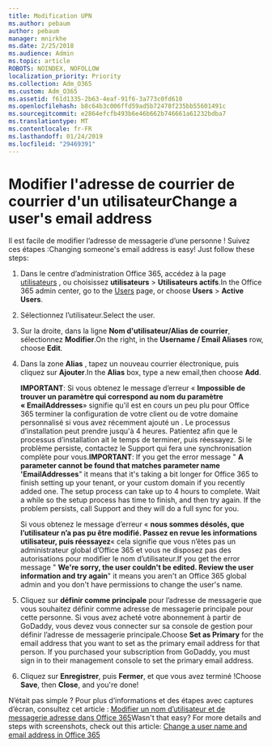 ```yaml
---
title: Modification UPN
ms.author: pebaum
author: pebaum
manager: mnirkhe
ms.date: 2/25/2018
ms.audience: Admin
ms.topic: article
ROBOTS: NOINDEX, NOFOLLOW
localization_priority: Priority
ms.collection: Adm_O365
ms.custom: Adm_O365
ms.assetid: f61d1335-2b63-4eaf-91f6-3a773c0fd610
ms.openlocfilehash: b8c64b3c006ffd59ad5b72478f235bb55601491c
ms.sourcegitcommit: e2864efcfb493b6e46b662b746661a61232bdba7
ms.translationtype: MT
ms.contentlocale: fr-FR
ms.lasthandoff: 01/24/2019
ms.locfileid: "29469391"
---
```

# <a name="change-a-users-email-address"></a><span data-ttu-id="5f720-102">Modifier l'adresse de courrier de courrier d'un utilisateur</span><span class="sxs-lookup"><span data-stu-id="5f720-102">Change a user's email address</span></span>

<span data-ttu-id="5f720-p101">Il est facile de modifier l’adresse de messagerie d’une personne ! Suivez ces étapes :</span><span class="sxs-lookup"><span data-stu-id="5f720-p101">Changing someone's email address is easy! Just follow these steps:</span></span>
  
1. <span data-ttu-id="5f720-105">Dans le centre d’administration Office 365, accédez à la page [utilisateurs](https://go.microsoft.com/fwlink/p/?linkid=834822) , ou choisissez **utilisateurs** \> **Utilisateurs actifs**.</span><span class="sxs-lookup"><span data-stu-id="5f720-105">In the Office 365 admin center, go to the [Users](https://go.microsoft.com/fwlink/p/?linkid=834822) page, or choose **Users** \> **Active Users**.</span></span>
    
2. <span data-ttu-id="5f720-106">Sélectionnez l’utilisateur.</span><span class="sxs-lookup"><span data-stu-id="5f720-106">Select the user.</span></span>
    
3. <span data-ttu-id="5f720-107">Sur la droite, dans la ligne **Nom d'utilisateur/Alias de courrier**, sélectionnez **Modifier**.</span><span class="sxs-lookup"><span data-stu-id="5f720-107">On the right, in the **Username / Email Aliases** row, choose **Edit**.</span></span>
    
4. <span data-ttu-id="5f720-108">Dans la zone **Alias** , tapez un nouveau courrier électronique, puis cliquez sur **Ajouter**.</span><span class="sxs-lookup"><span data-stu-id="5f720-108">In the **Alias** box, type a new email,then choose **Add**.</span></span>
    
    <span data-ttu-id="5f720-p102">**IMPORTANT**: Si vous obtenez le message d’erreur « **Impossible de trouver un paramètre qui correspond au nom du paramètre « EmailAddresses**» signifie qu’il est en cours un peu plu pour Office 365 terminer la configuration de votre client ou de votre domaine personnalisé si vous avez récemment ajouté un . Le processus d’installation peut prendre jusqu'à 4 heures. Patientez afin que le processus d’installation ait le temps de terminer, puis réessayez. Si le problème persiste, contactez le Support qui fera une synchronisation complète pour vous.</span><span class="sxs-lookup"><span data-stu-id="5f720-p102">**IMPORTANT**: If you get the error message " **A parameter cannot be found that matches parameter name 'EmailAddresses**" it means that it's taking a bit longer for Office 365 to finish setting up your tenant, or your custom domain if you recently added one. The setup process can take up to 4 hours to complete. Wait a while so the setup process has time to finish, and then try again. If the problem persists, call Support and they will do a full sync for you.</span></span>
    
    <span data-ttu-id="5f720-113">Si vous obtenez le message d’erreur « **nous sommes désolés, que l’utilisateur n’a pas pu être modifié. Passez en revue les informations utilisateur, puis réessayez**« cela signifie que vous n’êtes pas un administrateur global d’Office 365 et vous ne disposez pas des autorisations pour modifier le nom d’utilisateur.</span><span class="sxs-lookup"><span data-stu-id="5f720-113">If you get the error message " **We're sorry, the user couldn't be edited. Review the user information and try again**" it means you aren't an Office 365 global admin and you don't have permissions to change the user's name.</span></span>
    
5. <span data-ttu-id="5f720-p103">Cliquez sur **définir comme principale** pour l’adresse de messagerie que vous souhaitez définir comme adresse de messagerie principale pour cette personne. Si vous avez acheté votre abonnement à partir de GoDaddy, vous devez vous connecter sur sa console de gestion pour définir l’adresse de messagerie principale.</span><span class="sxs-lookup"><span data-stu-id="5f720-p103">Choose **Set as Primary** for the email address that you want to set as the primary email address for that person. If you purchased your subscription from GoDaddy, you must sign in to their management console to set the primary email address.</span></span> 
    
6. <span data-ttu-id="5f720-116">Cliquez sur **Enregistrer**, puis **Fermer**, et que vous avez terminé !</span><span class="sxs-lookup"><span data-stu-id="5f720-116">Choose **Save**, then **Close**, and you're done!</span></span>
    
<span data-ttu-id="5f720-p104">N’était pas simple ? Pour plus d’informations et des étapes avec captures d’écran, consultez cet article : [Modifier un nom d’utilisateur et de messagerie adresse dans Office 365](https://support.office.com/article/https://support.office.com/en-us/article/Change-a-user-name-and-email-address-in-Office-365-fb5ac074-e203-4e1f-9843-b9d1a3e03297.aspx)</span><span class="sxs-lookup"><span data-stu-id="5f720-p104">Wasn't that easy? For more details and steps with screenshots, check out this article: [Change a user name and email address in Office 365](https://support.office.com/article/https://support.office.com/en-us/article/Change-a-user-name-and-email-address-in-Office-365-fb5ac074-e203-4e1f-9843-b9d1a3e03297.aspx)</span></span>
  

